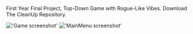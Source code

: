 First Year Final Project, Top-Down Game with Rogue-Like Vibes. Download The CleanUp Repository.

!['Game screenshot'](https://github.com/6304673J8/Unity_FinalProject/blob/main/Captures/InGameCapture.png) 
!['MainMenu screenshot'](https://github.com/6304673J8/Unity_FinalProject/blob/main/Captures/MenuInGame.png) 
